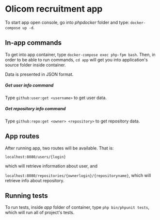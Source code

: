 # Olicom recruitment app

To start app open console, go into _phpdocker_ folder and type: `docker-compose up -d`.

## In-app commands

To get into app container, type `docker-compose exec php-fpm bash`. Then, in order to be able to run commands, `cd app` will get you into application's source folder inside container.

Data is presented in JSON format.

##### Get user info command

Type `github:user:get <username>` to get user data.

##### Get repository info command

Type `github:repo:get <owner> <repository>` to get repository data.

## App routes

After running app, two routes will be available. That is:

`localhost:8080/users/{login}`

which will retrieve information about user, and

`localhost:8080/repositories/{ownerlogin}/{repositoryname}`, which will retrieve info about repository.

## Running tests

To run tests, inside _app_ folder of container, type `php bin/phpunit tests`, which will run all of project's tests.
